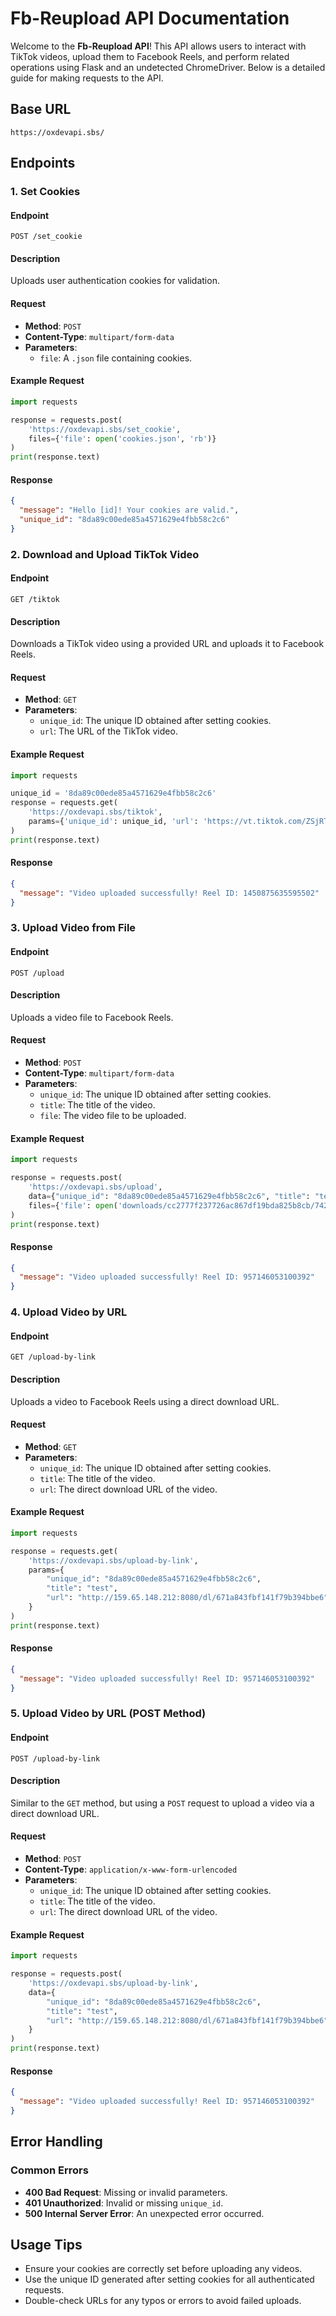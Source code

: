 

# Fb-Reupload API Documentation

Welcome to the **Fb-Reupload API**! This API allows users to interact with TikTok videos, upload them to Facebook Reels, and perform related operations using Flask and an undetected ChromeDriver. Below is a detailed guide for making requests to the API.

## **Base URL**

```
https://oxdevapi.sbs/
```

## **Endpoints**

### 1. **Set Cookies**

#### **Endpoint**
```
POST /set_cookie
```

#### **Description**
Uploads user authentication cookies for validation.

#### **Request**
- **Method**: `POST`
- **Content-Type**: `multipart/form-data`
- **Parameters**:
  - `file`: A `.json` file containing cookies.

#### **Example Request**
```python
import requests

response = requests.post(
    'https://oxdevapi.sbs/set_cookie', 
    files={'file': open('cookies.json', 'rb')}
)
print(response.text)
```

#### **Response**
```json
{
  "message": "Hello [id]! Your cookies are valid.",
  "unique_id": "8da89c00ede85a4571629e4fbb58c2c6"
}
```

### 2. **Download and Upload TikTok Video**

#### **Endpoint**
```
GET /tiktok
```

#### **Description**
Downloads a TikTok video using a provided URL and uploads it to Facebook Reels.

#### **Request**
- **Method**: `GET`
- **Parameters**:
  - `unique_id`: The unique ID obtained after setting cookies.
  - `url`: The URL of the TikTok video.

#### **Example Request**
```python
import requests

unique_id = '8da89c00ede85a4571629e4fbb58c2c6'
response = requests.get(
    'https://oxdevapi.sbs/tiktok', 
    params={'unique_id': unique_id, 'url': 'https://vt.tiktok.com/ZSjRTtVay/'}
)
print(response.text)
```

#### **Response**
```json
{
  "message": "Video uploaded successfully! Reel ID: 1450875635595502"
}
```

### 3. **Upload Video from File**

#### **Endpoint**
```
POST /upload
```

#### **Description**
Uploads a video file to Facebook Reels.

#### **Request**
- **Method**: `POST`
- **Content-Type**: `multipart/form-data`
- **Parameters**:
  - `unique_id`: The unique ID obtained after setting cookies.
  - `title`: The title of the video.
  - `file`: The video file to be uploaded.

#### **Example Request**
```python
import requests

response = requests.post(
    'https://oxdevapi.sbs/upload', 
    data={"unique_id": "8da89c00ede85a4571629e4fbb58c2c6", "title": "test"},
    files={'file': open('downloads/cc2777f237726ac867df19bda825b8cb/7429019439460289793.mp4', 'rb')}
)
print(response.text)
```

#### **Response**
```json
{
  "message": "Video uploaded successfully! Reel ID: 957146053100392"
}
```

### 4. **Upload Video by URL**

#### **Endpoint**
```
GET /upload-by-link
```

#### **Description**
Uploads a video to Facebook Reels using a direct download URL.

#### **Request**
- **Method**: `GET`
- **Parameters**:
  - `unique_id`: The unique ID obtained after setting cookies.
  - `title`: The title of the video.
  - `url`: The direct download URL of the video.

#### **Example Request**
```python
import requests

response = requests.get(
    'https://oxdevapi.sbs/upload-by-link', 
    params={
        "unique_id": "8da89c00ede85a4571629e4fbb58c2c6",
        "title": "test",
        "url": "http://159.65.148.212:8080/dl/671a843fbf141f79b394bbe6"
    }
)
print(response.text)
```

#### **Response**
```json
{
  "message": "Video uploaded successfully! Reel ID: 957146053100392"
}
```

### 5. **Upload Video by URL (POST Method)**

#### **Endpoint**
```
POST /upload-by-link
```

#### **Description**
Similar to the `GET` method, but using a `POST` request to upload a video via a direct download URL.

#### **Request**
- **Method**: `POST`
- **Content-Type**: `application/x-www-form-urlencoded`
- **Parameters**:
  - `unique_id`: The unique ID obtained after setting cookies.
  - `title`: The title of the video.
  - `url`: The direct download URL of the video.

#### **Example Request**
```python
import requests

response = requests.post(
    'https://oxdevapi.sbs/upload-by-link', 
    data={
        "unique_id": "8da89c00ede85a4571629e4fbb58c2c6",
        "title": "test",
        "url": "http://159.65.148.212:8080/dl/671a843fbf141f79b394bbe6"
    }
)
print(response.text)
```

#### **Response**
```json
{
  "message": "Video uploaded successfully! Reel ID: 957146053100392"
}
```

## **Error Handling**

### **Common Errors**
- **400 Bad Request**: Missing or invalid parameters.
- **401 Unauthorized**: Invalid or missing `unique_id`.
- **500 Internal Server Error**: An unexpected error occurred.

## **Usage Tips**
- Ensure your cookies are correctly set before uploading any videos.
- Use the unique ID generated after setting cookies for all authenticated requests.
- Double-check URLs for any typos or errors to avoid failed uploads.

